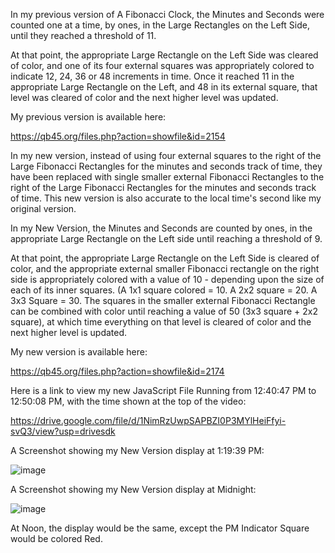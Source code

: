 In my previous version of A Fibonacci Clock, the Minutes and Seconds were counted one at a time, by ones, in the Large Rectangles on the Left Side, until they reached a threshold of 11.

At that point, the appropriate Large Rectangle on the Left Side was cleared of color, and one of its four external squares was appropriately colored to indicate 12, 24, 36 or 48 increments in time. Once it reached 11 in the appropriate Large Rectangle on the Left, and 48 in its external square, that level was cleared of color and the next higher level was updated.

My previous version is available here:

https://qb45.org/files.php?action=showfile&id=2154

In my new version, instead of using four external squares to the right of the Large Fibonacci Rectangles for the minutes and seconds track of time, they have been replaced with single smaller external Fibonacci Rectangles to the right of the Large Fibonacci Rectangles for the minutes and seconds track of time. This new version is also accurate to the local time's second like my original version.

In my New Version, the Minutes and Seconds are counted by ones, in the appropriate Large Rectangle on the Left side until reaching a threshold of 9.

At that point, the appropriate Large Rectangle on the Left Side is cleared of color, and the appropriate external smaller Fibonacci rectangle on the right side is appropriately colored with a value of 10 - depending upon the size of each of its inner squares. (A 1x1 square colored = 10. A 2x2 square = 20. A 3x3 Square = 30. The squares in the smaller external Fibonacci Rectangle can be combined with color until reaching a value of 50 (3x3 square + 2x2 square), at which time everything on that level is cleared of color and the next higher level is updated.

My new version is available here:

https://qb45.org/files.php?action=showfile&id=2174

Here is a link to view my new JavaScript File Running from 12:40:47 PM to 12:50:08 PM, with the time shown at the top of the video:

https://drive.google.com/file/d/1NimRzUwpSAPBZI0P3MYlHeiFfyi-svQ3/view?usp=drivesdk

A Screenshot showing my New Version display at 1:19:39 PM:

![image](https://github.com/user-attachments/assets/0adbc1bb-98e3-466c-b527-28e20af0afe6)

A Screenshot showing my New Version display at Midnight:

![image](https://github.com/user-attachments/assets/0d41ee78-a4b2-40cd-8481-420c14180fc3)

At Noon, the display would be the same, except the PM Indicator Square would be colored Red.
